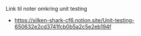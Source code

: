 Link til noter omkring unit testing

- https://silken-shark-cf6.notion.site/Unit-testing-650632e2cd3741fcb0b5a2c5e2eb194f
